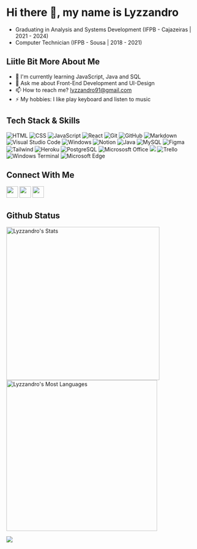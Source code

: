 
# Hi there 👋, my name is Lyzzandro

- Graduating in Analysis and Systems Development (IFPB - Cajazeiras | 2021 - 2024)
- Computer Technician (IFPB - Sousa | 2018 - 2021)

## Liitle Bit More About Me
- 🌱 I'm currently learning JavaScript, Java and SQL
- 💬 Ask me about Front-End Development and UI-Design
- 📫 How to reach me? lyzzandro91@gmail.com
- ⚡ My hobbies: I like play keyboard and listen to music

## Tech Stack & Skills

<div>
  
![HTML](https://img.shields.io/badge/HTML-05122A?style=for-the-badge&logo=html5&logoColor=white)
![CSS](https://img.shields.io/badge/-CSS-05122A?style=for-the-badge&logo=CSS3&logoColor=white)
![JavaScript](https://img.shields.io/badge/JavaScript-05122A?style=for-the-badge&logo=javascript&logoColor=white)
![React](https://img.shields.io/badge/React-05122A?style=for-the-badge&logo=react&logoColor=white)
![Git](https://img.shields.io/badge/GIT-05122A?style=for-the-badge&logo=git&logoColor=white)
![GitHub](https://img.shields.io/badge/-GitHub-05122A?style=for-the-badge&logo=github)
![Markdown](https://img.shields.io/badge/-Markdown-05122A?style=for-the-badge&logo=markdown)
![Visual Studio Code](https://img.shields.io/badge/-Visual%20Studio%20Code-05122A?style=for-the-badge&logo=visual-studio-code&logoColor=white)
![Windows](https://img.shields.io/badge/Windows-05122A?style=for-the-badge&logo=windows&logoColor=white)
![Notion](https://img.shields.io/badge/Notion-05122A?style=for-the-badge&logo=notion&logoColor=white)
![Java](https://img.shields.io/badge/Java-05122A?style=for-the-badge&logo=java&logoColor=white)
![MySQL](https://img.shields.io/badge/mysql-05122A?style=for-the-badge&logo=mysql&logoColor=white)
![Figma](https://img.shields.io/badge/figma-05122A?style=for-the-badge&logo=figma&logoColor=white)
![Tailwind](https://img.shields.io/badge/Tailwind_CSS-05122A?style=for-the-badge&logo=tailwind-css&logoColor=white)
![Heroku](https://img.shields.io/badge/Heroku-05122A?style=for-the-badge&logo=heroku&logoColor=white)
![PostgreSQL](https://img.shields.io/badge/PostgreSQL-05122A?style=for-the-badge&logo=postgresql&logoColor=white)
![Micrososft Office](https://img.shields.io/badge/Microsoft_Office-05122A?style=for-the-badge&logo=microsoft-office&logoColor=white)
![](https://img.shields.io/badge/prettier-05122A?style=for-the-badge&logo=prettier&logoColor=white)
![Trello](https://img.shields.io/badge/Trello-05122A?style=for-the-badge&logo=trello&logoColor=white)
![Windows Terminal](https://img.shields.io/badge/windows%20terminal-05122A?style=for-the-badge&logo=windows%20terminal&logoColor=white)
![Microsoft Edge](https://img.shields.io/badge/Microsoft_Edge-05122A?style=for-the-badge&logo=Microsoft-edge&logoColor=white)
  
</div>


## Connect With Me
<p>
<a href="https://linktr.ee/lyzzandro">
<img src="https://img.shields.io/badge/linktree-05122A?style=for-the-badge&logo=linktree&logoColor=white" style="margin-bottom: 4px;" height="30px" target="_blank"></a>
<a href="https://www.linkedin.com/in/lyzzandro-dualamo-131799198/">
<img src="https://img.shields.io/badge/linkedin-05122A.svg?style=for-the-badge&logo=linkedin&logoColor=white" style="margin-bottom: 4px;" height="30px" target="_blank"></a>
<a href="https://www.instagram.com/lyzzandro/">
<img src="https://img.shields.io/badge/Instagram-05122A.svg?style=for-the-badge&logo=Instagram&logoColor=white" style="margin-bottom: 4px;" height="30px" target="_blank"></a>
</p>

## Github Status

<div>
    <img width="400em" src="https://github-readme-stats.vercel.app/api?username=Lyzzandro&show_icons=true&theme=github_dark" alt="Lyzzandro's Stats"/>
    <img width="394em" src="https://github-readme-stats.vercel.app/api/top-langs/?username=Lyzzandro&layout=compact&theme=github_dark" alt="Lyzzandro's Most Languages"/>
</div>

<p><img src="https://visitcount.itsvg.in/api?id=lyzzandro&label=Profile%20Views&color=12&icon=5&pretty=true"><p>
